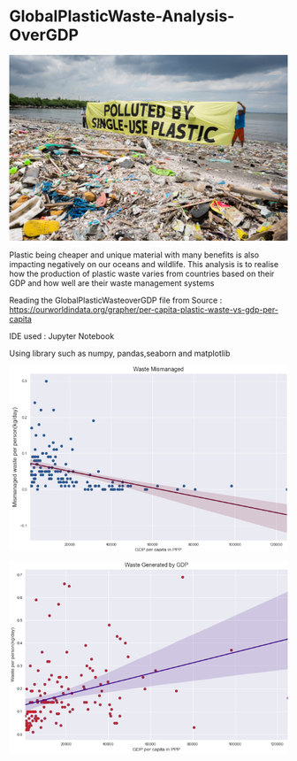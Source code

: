 # GlobalPlasticWaste-Analysis-OverGDP

![](https://github.com/DataScientist-shrashetty/GlobalPlasticWaste-Analysis-OverGDP/blob/main/6c9d5f0b-gp0str1t7.jpg)

Plastic being cheaper and unique material with many benefits is also impacting negatively on our oceans and wildlife.  This analysis is to realise how the production of plastic waste varies from countries based on their GDP and how well are their waste management systems


Reading the GlobalPlasticWasteoverGDP file from  Source : https://ourworldindata.org/grapher/per-capita-plastic-waste-vs-gdp-per-capita 


IDE used : Jupyter Notebook

Using library such as numpy, pandas,seaborn and matplotlib


![WasteManaged -GDPv/sPer Person](https://github.com/DataScientist-shrashetty/GlobalPlasticWaste-Analysis-OverGDP/blob/main/Screenshot%20(307).png)

![WasteGenerated -GDP v/s Per Person](https://github.com/DataScientist-shrashetty/GlobalPlasticWaste-Analysis-OverGDP/blob/main/Screenshot%20(308).png)


